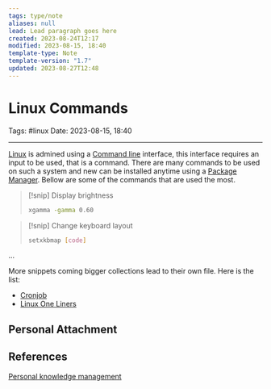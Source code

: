 ```yaml
---
tags: type/note
aliases: null
lead: Lead paragraph goes here
created: 2023-08-24T12:17
modified: 2023-08-15, 18:40
template-type: Note
template-version: "1.7"
updated: 2023-08-27T12:48
---
```


# Linux Commands

Tags: #linux 
Date: 2023-08-15, 18:40

---

[Linux](Linux.md) is admined using a [Command line](Command%20line) interface, this interface requires an input to be used, that is a command. There are many commands to be used on such a system and new can be installed anytime using a [Package Manager](Package%20Manager). Bellow are some of the commands that are used the most. 

> [!snip] Display brightness 
> ```bash
> xgamma -gamma 0.60
> ```

> [!snip] Change keyboard layout 
> ```bash
> setxkbmap [code]
> ```

...

More snippets coming bigger collections lead to their own file. Here is the list:

- [Cronjob](Cronjob.md)
- [Linux One Liners](Linux%20One%20Liners.md)

## Personal Attachment


## References

[Personal knowledge management](Personal%20knowledge%20management.md)
